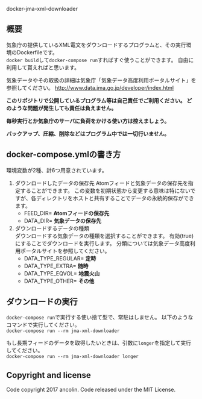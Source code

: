 docker-jma-xml-downloader

## 概要
気象庁の提供しているXML電文をダウンロードするプログラムと、その実行環境のDockerfileです。  
`docker build`して`docker-compose run`すればすぐ使うことができます。
自由に利用して貰えればと思います。

気象データやその取扱の詳細は気象庁「気象データ高度利用ポータルサイト」を参照してください。
http://www.data.jma.go.jp/developer/index.html

**このリポジトリで公開しているプログラム等は自己責任でご利用ください。
どのような問題が発生しても責任は負えません。**

**毎秒実行とか気象庁のサーバに負荷をかける使い方は控えましょう。**

**バックアップ、圧縮、削除などはプログラム中では一切行いません。**

## docker-compose.ymlの書き方
環境変数が2種、計6つ用意されています。

1. ダウンロードしたデータの保存先
Atomフィードと気象データの保存先を指定することができます。
この変数を初期状態から変更する意味は特にないですが、各ディレクトリをホストと共有することでデータの永続的保存ができます。
    - FEED_DIR= **Atomフィードの保存先**
    - DATA_DIR= **気象データの保存先**
1. ダウンロードするデータの種類  
ダウンロードする気象データの種類を選択することができます。
有効(true)にすることでダウンロードを実行します。
分類については気象データ高度利用ポータルサイトを参照してください。
    - DATA_TYPE_REGULAR=  **定時**
    - DATA_TYPE_EXTRA=    **随時**
    - DATA_TYPE_EQVOL=    **地震火山**
    - DATA_TYPE_OTHER=    **その他**

## ダウンロードの実行
`docker-compose run`で実行する使い捨て型で、常駐はしません。
以下のようなコマンドで実行してください。  
`docker-compose run --rm jma-xml-downloader`

もし長期フィードのデータを取得したいときは、引数に`longer`を指定して実行してください。  
`docker-compose run --rm jma-xml-downloader longer`

## Copyright and license
Code copyright 2017 ancolin.
Code released under the MIT License.
